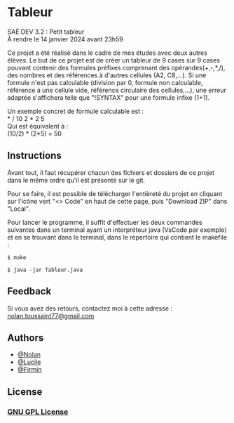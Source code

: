 # Tableur

SAÉ DEV 3.2 : Petit tableur<br>
À rendre le 14 janvier 2024 avant 23h59

Ce projet a été réalisé dans le cadre de mes études avec deux autres élèves. Le but de ce projet est de créer un tableur de 9 cases sur 9 cases pouvant contenir des formules préfixes comprenant des opérandes(+,-,*,/), des nombres et des références à d'autres cellules (A2, C8,...). Si une formule n'est pas calculable (division par 0, formule non calculable, référence à une cellule vide, référence circulaire des cellules,...), une erreur adaptée s'affichera telle que "!SYNTAX" pour une formule infixe (1+1).

Un exemple concret de formule calculable est : <br>
  \* / 10 2 * 2 5<br>
Qui est équivalent à :<br>
(10/2) * (2*5) = 50

## Instructions

Avant tout, il faut récupérer chacun des fichiers et dossiers de ce projet dans le même ordre qu'il est présenté sur le git.

Pour se faire, il est possible de télécharger l'entièreté du projet en cliquant sur l'icône vert "<> Code" en haut de cette page, puis "Download ZIP" dans "Local".

Pour lancer le programme, il suffit d'effectuer les deux commandes suivantes dans un terminal ayant un interpréteur java (VsCode par exemple) et en se trouvant dans le terminal, dans le répertoire qui contient le makefile :

    $ make

    $ java -jar Tableur.java


## Feedback

Si vous avez des retours, contactez moi à cette adresse : nolan.toussaint77@gmail.com

## Authors

- [@Nolan](https://github.com/Naturalhg/)
- [@Lucile](https://dwarves.iut-fbleau.fr/gitiut/pereiral)
- [@Firmin](https://dwarves.iut-fbleau.fr/gitiut/ndacleud)

## License

### [GNU GPL License](LICENSE)
